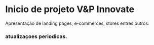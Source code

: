 # Inicio de projeto V&P Innovate
Apresentação de landing pages, e-commerces, stores entres outros.

### atualizaçoes periodicas.
